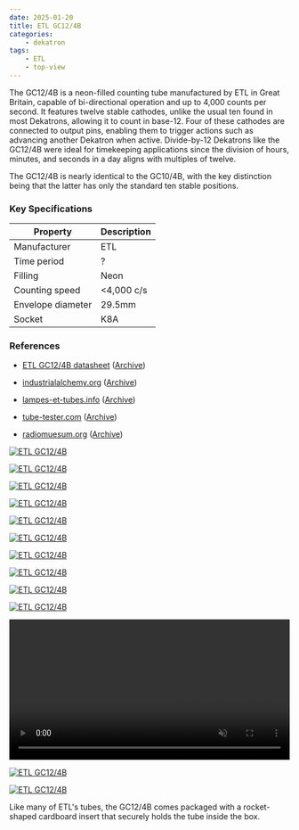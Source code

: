 ```yaml
---
date: 2025-01-20
title: ETL GC12/4B
categories:
    - dekatron
tags:
    - ETL
    - top-view
---
```


The GC12/4B is a neon-filled counting tube manufactured by ETL in Great Britain, capable of bi-directional operation and up to 4,000 counts per second. It features twelve stable cathodes, unlike the usual ten found in most Dekatrons, allowing it to count in base-12. Four of these cathodes are connected to output pins, enabling them to trigger actions such as advancing another Dekatron when active. Divide-by-12 Dekatrons like the GC12/4B were ideal for timekeeping applications since the division of hours, minutes, and seconds in a day aligns with multiples of twelve.

The GC12/4B is nearly identical to the GC10/4B, with the key distinction being that the latter has only the standard ten stable positions.

### Key Specifications

| Property          | Description       |
|-------------------|-------------------|
| Manufacturer      | ETL               |
| Time period       | ?                 |
| Filling           | Neon              |
| Counting speed    | <4,000 c/s        |
| Envelope diameter | 29.5mm            |
| Socket            | K8A               |

### References

- [ETL GC12/4B datasheet](https://www.tube-tester.com/sites/nixie/dat_arch/GC12-4B.pdf) ([Archive](https://web.archive.org/web/20240424052328/http://tube-tester.com/sites/nixie/dat_arch/GC12-4B.pdf))

- [industrialalchemy.org](https://www.industrialalchemy.org/articleview.php?item=544) ([Archive](https://web.archive.org/web/20240909174802/https://industrialalchemy.org/articleview.php?item=544))

- [lampes-et-tubes.info](http://lampes-et-tubes.info/cd/cd048.php?l) ([Archive](https://web.archive.org/web/20250120014754/http://lampes-et-tubes.info/cd/cd048.php?l))

- [tube-tester.com](https://www.tube-tester.com/sites/nixie/datdekat/GC12-4B_ETL/gc12-4b-etl.htm) ([Archive](https://web.archive.org/web/20240615074824/https://www.tube-tester.com/sites/nixie/datdekat/GC12-4B_ETL/gc12-4b-etl.htm))

- [radiomuesum.org](https://www.radiomuseum.org/tubes/tube_gc124b.html) ([Archive](https://web.archive.org/web/20210917182619/https://www.radiomuseum.org/tubes/tube_gc124b.html))

[![ETL GC12/4B](assets/1.jpg)](assets/1.jpg)

[![ETL GC12/4B](assets/9.jpg)](assets/9.jpg)

[![ETL GC12/4B](assets/10.jpg)](assets/10.jpg)

[![ETL GC12/4B](assets/2.jpg)](assets/2.jpg)

[![ETL GC12/4B](assets/3.jpg)](assets/3.jpg)

[![ETL GC12/4B](assets/4.jpg)](assets/4.jpg)

[![ETL GC12/4B](assets/5.jpg)](assets/5.jpg)

[![ETL GC12/4B](assets/6.jpg)](assets/6.jpg)

[![ETL GC12/4B](assets/7.jpg)](assets/7.jpg)

[![ETL GC12/4B](assets/8.jpg)](assets/8.jpg)

<video controls width="100%" loop="true" autoplay="true" muted="muted">
  <source src="assets/video.mp4" type="video/mp4" />
</video>

[![ETL GC12/4B](assets/11.jpg)](assets/11.jpg)

[![ETL GC12/4B](assets/12.jpg)](assets/12.jpg)

Like many of ETL's tubes, the GC12/4B comes packaged with a rocket-shaped cardboard insert that securely holds the tube inside the box.